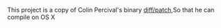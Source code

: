  This project is a copy of Colin Percival's binary [diff/patch](http://www.daemonology.net/bsdiff/),So that he can compile on OS X
